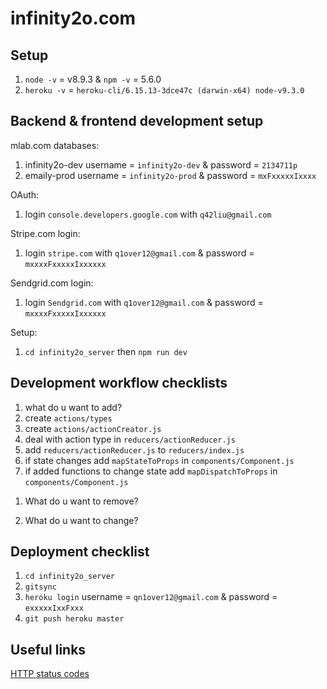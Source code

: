 # infinity2o.com

## Setup

1. `node -v` = v8.9.3 & `npm -v` = 5.6.0
2. `heroku -v` = `heroku-cli/6.15.13-3dce47c (darwin-x64) node-v9.3.0`

## Backend & frontend development setup

mlab.com databases:

1. infinity2o-dev username = `infinity2o-dev` & password = `2134711p`
2. emaily-prod username = `infinity2o-prod` & password = `mxFxxxxxIxxxx`

OAuth:

1. login `console.developers.google.com` with `q42liu@gmail.com`

Stripe.com login:

1. login `stripe.com` with `q1over12@gmail.com` & password = `mxxxxFxxxxxIxxxxxx`

Sendgrid.com login:

1. login `Sendgrid.com` with `q1over12@gmail.com` & password = `mxxxxFxxxxxIxxxxxx`

Setup:

1. `cd infinity2o_server` then `npm run dev`

## Development workflow checklists

1. what do u want to add?
2. create `actions/types`
3. create `actions/actionCreator.js`
4. deal with action type in `reducers/actionReducer.js`
5. add `reducers/actionReducer.js` to `reducers/index.js`
6. if state changes add `mapStateToProps` in `components/Component.js`
7. if added functions to change state add `mapDispatchToProps` in `components/Component.js`

1) What do u want to remove?

1) What do u want to change?

## Deployment checklist

1. `cd infinity2o_server`
2. `gitsync`
3. `heroku login` username = `qn1over12@gmail.com` & password = `exxxxxIxxFxxx`
4. `git push heroku master`

## Useful links

[HTTP status codes](https://www.w3.org/Protocols/rfc2616/rfc2616-sec10.html)
